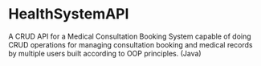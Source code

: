 # HealthSystemAPI

A CRUD API for a Medical Consultation Booking System capable of doing CRUD operations for managing
consultation booking and medical records by multiple users built according to OOP principles. (Java)
